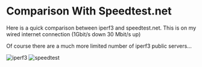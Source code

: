 Comparison With Speedtest.net
=============================

Here is a quick comparison between iperf3 and speedtest.net. This is on my wired internet connection (1Gbit/s down 30 Mbit/s up)

Of course there are a much more limited number of iperf3 public servers...

![iperf3](https://github.com/NickWaterton/iperf3-GUI/blob/master/Comparison%20With%20Speedtest.net/Screenshot%202018-05-01%2008.54.35.png "iperf3")
![speedtest](https://github.com/NickWaterton/iperf3-GUI/blob/master/Comparison%20With%20Speedtest.net/7273267406.png "speedtest")
